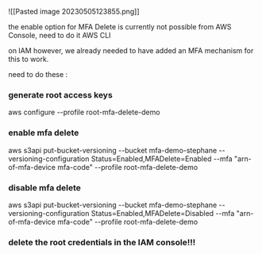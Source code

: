 ![[Pasted image 20230505123855.png]]

the enable option for MFA Delete is currently not possible from AWS Console, need to do it AWS CLI

on IAM however, we already needed to have added an MFA mechanism for this to work.

need to do these : 

### generate root access keys
aws configure --profile root-mfa-delete-demo

### enable mfa delete
aws s3api put-bucket-versioning --bucket mfa-demo-stephane --versioning-configuration Status=Enabled,MFADelete=Enabled --mfa "arn-of-mfa-device mfa-code" --profile root-mfa-delete-demo

### disable mfa delete
aws s3api put-bucket-versioning --bucket mfa-demo-stephane --versioning-configuration Status=Enabled,MFADelete=Disabled --mfa "arn-of-mfa-device mfa-code" --profile root-mfa-delete-demo

### delete the root credentials in the IAM console!!!